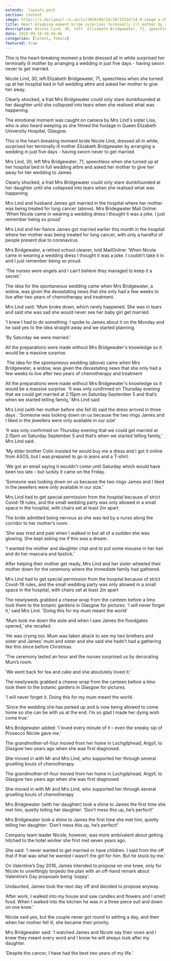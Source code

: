 ```yaml
---
extends: _layouts.post
section: content
image: https://i.dailymail.co.uk/1s/2020/09/18/10/33334714-0-image-a-20_1600420834150.jpg 
title: Heart-breaking moment bride surprises terminally ill mother by arranging wedding in just five days 
description: Nicole Lind, 30, left  Elizabeth Bridgewater, 71, speechless when she turned up at her hospital bed in Glasgow in full wedding attire and asked her mother to give her away. 
date: 2020-09-18-10-44-06 
categories: [latest, female] 
featured: true 
--- 
```

This is the heart-breaking moment a bride dressed all in white surprised her terminally ill mother by arranging a wedding in just five days - having sworn never to get married. 

Nicole Lind, 30, left Elizabeth Bridgewater, 71, speechless when she turned up at her hospital bed in full wedding attire and asked her mother to give her away.

Clearly shocked, a frail Mrs Bridgewater could only stare dumbfounded at her daughter until she collapsed into tears when she realised what was happening. 

The emotional moment was caught on camera by Mrs Lind's sister Lisa, who is also heard weeping as she filmed the footage in Queen Elizabeth University Hospital, Glasgow.

This is the heart-breaking moment bride Nicole Lind, dressed all in white, surprised her terminally ill mother Elizabeth Bridgewater by arranging a wedding in just five days - having sworn never to get married

Mrs Lind, 30, left Mrs Bridgewater, 71, speechless when she turned up at her hospital bed in full wedding attire and asked her mother to give her away for her wedding to James

Clearly shocked, a frail Mrs Bridgewater could only stare dumbfounded at her daughter until she collapsed into tears when she realised what was happening

Mrs Lind and husband James got married in the hospital where her mother was being treated for lung cancer (above). Mrs Bridegwater Mail Online: ‘When Nicole came in wearing a wedding dress I thought it was a joke. I just remember being so proud' 

Mrs Lind and her fiance James got married earlier this month in the hospital where her mother was being treated for lung cancer, with only a handful of people present due to coronavirus.

Mrs Bridgewater, a retired school cleaner, told MailOnline: ‘When Nicole came in wearing a wedding dress I thought it was a joke. I couldn’t take it in and I just remember being so proud. 

'The nurses were angels and I can’t believe they managed to keep it a secret.'

The idea for the spontaneous wedding came when Mrs Bridgewater, a widow, was given the devastating news that she only had a few weeks to live after two years of chemotherapy and treatment.

Mrs Lind said: ‘Mum broke down, which rarely happened. She was in tears and said she was sad she would never see her baby girl get married.

’I knew I had to do something. I spoke to James about it on the Monday and he said yes to the idea straight away and we started planning.

‘By Saturday we were married.’

All the preparations were made without Mrs Bridgewater's knowledge so it would be a massive surprise.

 The idea for the spontaneous wedding (above) came when Mrs Bridgewater, a widow, was given the devastating news that she only had a few weeks to live after two years of chemotherapy and treatment

All the preparations were made without Mrs Bridgewater's knowledge so it would be a massive surprise. ’It was only confirmed on Thursday evening that we could get married at 2.15pm on Saturday September 5 and that’s when we started telling family,’ Mrs Lind said

Mrs Lind (with her mother before she fell ill) said the dress arrived in three days : ’Someone was looking down on us because the two rings James and I liked in the jewellers were only available in our size’

’It was only confirmed on Thursday evening that we could get married at 2.15pm on Saturday September 5 and that’s when we started telling family,’ Mrs Lind said.

’My elder brother Colin insisted he would buy me a dress and I got it online from ASOS, but I was prepared to go in jeans and a T-shirt.

‘We got an email saying it wouldn’t come until Saturday which would have been too late – but luckily it came on the Friday.

’Someone was looking down on us because the two rings James and I liked in the jewellers were only available in our size.’  

Mrs Lind had to get special permission from the hospital because of strict Covid-19 rules, and the small wedding party was only allowed in a small space in the hospital, with chairs set at least 2m apart.

The bride admitted being nervous as she was led by a nurse along the corridor to her mother’s room.

’She was tired and pale when I walked in but all of a sudden she was glowing. She kept asking me if this was a dream.

‘I wanted the mother and daughter chat and to put some mousse in her hair and do her mascara and lipstick.’

After helping their mother get ready, Mrs Lind and her sister wheeled their mother down for the ceremony where the immediate family had gathered.

Mrs Lind had to get special permission from the hospital because of strict Covid-19 rules, and the small wedding party was only allowed in a small space in the hospital, with chairs set at least 2m apart

The newlyweds grabbed a cheese wrap from the canteen before a limo took them to the botanic gardens in Glasgow for pictures. ’I will never forget it,' said Mrs Lind. 'Doing this for my mum meant the world'



‘Mum took me down the aisle and when I saw James the floodgates opened,’ she recalled.

’He was crying too. Mum was taken aback to see my two brothers and sister and James’ mum and sister and she said she hadn’t had a gathering like this since before Christmas.

’The ceremony lasted an hour and the nurses surprised us by decorating Mum’s room.

’We went back for tea and cake and she absolutely loved it.’

The newlyweds grabbed a cheese wrap from the canteen before a limo took them to the botanic gardens in Glasgow for pictures.

’I will never forget it. Doing this for my mum meant the world.

’Since the wedding she has perked up and is now being allowed to come home so she can be with us at the end. I’m so glad I made her dying wish come true.’

Mrs Bridgewater added: ’I loved every minute of it – even the sneaky sip of Prosecco Nicole gave me.’

The grandmother-of-four moved from her home in Lochgilphead, Argyll, to Glasgow two years ago when she was first diagnosed. 

She moved in with Mr and Mrs Lind, who supported her through several gruelling bouts of chemotherapy. 

The grandmother-of-four moved from her home in Lochgilphead, Argyll, to Glasgow two years ago when she was first diagnosed

She moved in with Mr and Mrs Lind, who supported her through several gruelling bouts of chemotherapy

Mrs Bridgewater (with her daughter) took a shine to James the first time she met him, quietly telling her daughter: ‘Don’t mess this up, he’s perfect!’

Mrs Bridgewater took a shine to James the first time she met him, quietly telling her daughter: ‘Don’t mess this up, he’s perfect!’

Company team leader Nicole, however, was more ambivalent about getting hitched to the hotel worker she first met seven years ago.

She said: ‘I never wanted to get married or have children. I said from the off that if that was what he wanted I wasn’t the girl for him. But he stuck by me.’

On Valentine’s Day 2016, James intended to propose on one knee, only for Nicole to unwittingly torpedo the plan with an off-hand remark about Valentine’s Day proposals being ‘soppy’.

Undaunted, James took the next day off and decided to propose anyway.

’After work, I walked into my house and saw candles and flowers and I smelt food. When I walked into the kitchen he was in a three piece suit and down on one knee.' 

Nicole said yes, but the couple never got round to setting a day, and then when her mother fell ill, she became their priority.

Mrs Bridgewater said: ’I watched James and Nicole say their vows and I knew they meant every word and I know he will always look after my daughter.

’Despite the cancer, I have had the best two years of my life.’ 

